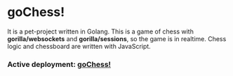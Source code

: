 # goChess!

It is a pet-project written in Golang. This is a game of chess with **gorilla/websockets** and **gorilla/sessions**, so the game is in realtime. Chess logic and chessboard are written with JavaScript.

### Active deployment: [goChess!](gochess.herokuapp.com)
